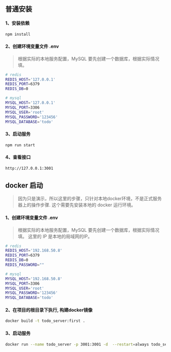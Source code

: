 ## 普通安装

#### 1、安装依赖
  
  ```bash
  npm install
  ```

#### 2、创建环境变量文件 .env
  > 根据实际的本地服务配置，MySQL 要先创建一个数据库，根据实际情况填。

  ```bash
  # redis
  REDIS_HOST='127.0.0.1'
  REDIS_PORT=6379
  REDIS_DB=0

  # mysql
  MYSQL_HOST='127.0.0.1'
  MYSQL_PORT=3306
  MYSQL_USER='root'
  MYSQL_PASSWORD='123456'
  MYSQL_DATABASE='todo'
  ```

#### 3、启动服务

  ```bash
  npm run start
  ```

#### 4、查看接口

  ```bash
  http://127.0.0.1:3001
  ```

## docker 启动
> 因为只是演示，所以这里的步骤，只针对本地docker环境，不是正式服务器上的操作步骤.
> 这个需要先安装本地的 docker 运行环境。

#### 1、创建环境变量文件 .env
  > 根据实际的本地服务配置，MySQL 要先创建一个数据库，根据实际情况填。
  > 这里的 IP 是本地的局域网的IP。

  ```bash
  # redis
  REDIS_HOST='192.168.50.8'
  REDIS_PORT=6379
  REDIS_DB=0
  REDIS_PASSWORD=""

  # mysql
  MYSQL_HOST='192.168.50.8'
  MYSQL_PORT=3306
  MYSQL_USER='root'
  MYSQL_PASSWORD='123456'
  MYSQL_DATABASE='todo'
  ```

#### 2、在项目的根目录下执行, 构建docker镜像

```bash
docker build -t todo_server:first .
```

#### 3、启动服务

```bash
docker run --name todo_server -p 3001:3001 -d  --restart=always todo_server:first
```
